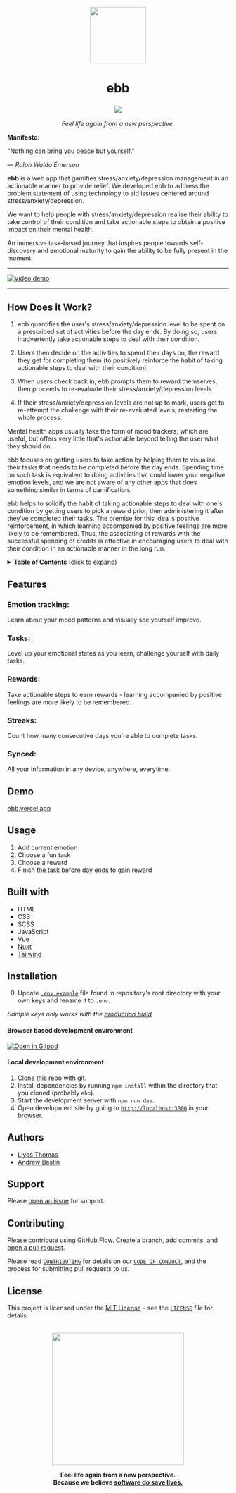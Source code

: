 <p align="center">
  <img src="https://image.flaticon.com/icons/svg/947/947089.svg" width="128">
  <br />
  <h1 align="center">ebb</h1>
  <h3 align="center">

![](https://img.shields.io/badge/contributions-welcome-34cdfa)

  </h3>
</p>

<p align="center">
  <i>Feel life again from a new perspective.</i>
</p>

**Manifesto:**

"Nothing can bring you peace but yourself."

_— Ralph Waldo Emerson_

**ebb** is a web app that gamifies stress/anxiety/depression management in an actionable manner to provide relief. We developed ebb to address the problem statement of using technology to aid issues centered around stress/anxiety/depression.

We want to help people with stress/anxiety/depression realise their ability to take control of their condition and take actionable steps to obtain a positive impact on their mental health.

An immersive task-based journey that inspires people towards self-discovery and emotional maturity to gain the ability to be fully present in the moment.

---

[![Video demo](https://yt-embed.herokuapp.com/embed?v=VrhNVepG1lI)](https://www.youtube.com/watch?v=VrhNVepG1lI)

---

## How Does it Work?

1. ebb quantifies the user's stress/anxiety/depression level to be spent on a prescribed set of activities before the day ends. By doing so, users inadvertently take actionable steps to deal with their condition.

2. Users then decide on the activities to spend their days on, the reward they get for completing them (to positively reinforce the habit of taking actionable steps to deal with their condition).

3. When users check back in, ebb prompts them to reward themselves, then proceeds to re-evaluate their stress/anxiety/depression levels.

4. If their stress/anxiety/depression levels are not up to mark, users get to re-attempt the challenge with their re-evaluated levels, restarting the whole process.

Mental health apps usually take the form of mood trackers, which are useful, but offers very little that's actionable beyond telling the user what they should do.

ebb focuses on getting users to take action by helping them to visualise their tasks that needs to be completed before the day ends. Spending time on such task is equivalent to doing activities that could lower your negative emotion levels, and we are not aware of any other apps that does something similar in terms of gamification.

ebb helps to solidify the habit of taking actionable steps to deal with one's condition by getting users to pick a reward prior, then administering it after they’ve completed their tasks. The premise for this idea is positive reinforcement, in which learning accompanied by positive feelings are more likely to be remembered. Thus, the associating of rewards with the successful spending of credits is effective in encouraging users to deal with their condition in an actionable manner in the long run.

<details>
  <summary><b>Table of Contents</b> (click to expand)</summary>
  <p align="center">

- [Features](#Features)
- [Demo](#Demo)
- [Usage](#Usage)
- [Built with](#built-with)
- [Installation](#Installation)
- [Authors](#Authors)
- [Support](#Support)
- [Contributing](#Contributing)
- [License](#License)
  </p>
</details>

## Features

### **Emotion tracking:**

Learn about your mood patterns and visually see yourself improve.

### **Tasks:**

Level up your emotional states as you learn, challenge yourself with daily tasks.

### **Rewards:**

Take actionable steps to earn rewards - learning accompanied by positive feelings are more likely to be remembered.

### **Streaks:**

Count how many consecutive days you're able to complete tasks.

### **Synced:**

All your information in any device, anywhere, everytime.

## Demo

[ebb.vercel.app](https://ebb.vercel.app)

## Usage

1. Add current emotion
2. Choose a fun task
3. Choose a reward
4. Finish the task before day ends to gain reward

## Built with

- HTML
- CSS
- SCSS
- JavaScript
- [Vue](https://vuejs.org)
- [Nuxt](https://nuxtjs.org)
- [Tailwind](https://tailwindcss.com)

## Installation

0. Update [`.env.example`](https://github.com/liyasthomas/ebb/blob/master/.env.example) file found in repository's root directory with your own keys and rename it to `.env`.

_Sample keys only works with the [production build](https://ebb.vercel.app)._

#### Browser based development environment

[![Open in Gitpod](https://gitpod.io/button/open-in-gitpod.svg)](https://gitpod.io/#https://github.com/liyasthomas/ebb)

#### Local development environment

1. [Clone this repo](https://help.github.com/en/articles/cloning-a-repository) with git.
2. Install dependencies by running `npm install` within the directory that you cloned (probably `ebb`).
3. Start the development server with `npm run dev`.
4. Open development site by going to [`http://localhost:3000`](http://localhost:3000) in your browser.

## Authors

- [Liyas Thomas](https://github.com/liyasthomas)
- [Andrew Bastin](https://github.com/andrewbastin)

## Support

Please [open an issue](https://github.com/liyasthomas/ebb/issues/new) for support.

## Contributing

Please contribute using [GitHub Flow](https://guides.github.com/introduction/flow). Create a branch, add commits, and [open a pull request](https://github.com/liyasthomas/ebb/compare).

Please read [`CONTRIBUTING`](https://github.com/liyasthomas/ebb/blob/master/CONTRIBUTING.md) for details on our [`CODE OF CONDUCT`](https://github.com/liyasthomas/ebb/blob/master/CODE_OF_CONDUCT.md), and the process for submitting pull requests to us.

## License

This project is licensed under the [MIT License](https://opensource.org/licenses/MIT) - see the [`LICENSE`](https://github.com/liyasthomas/ebb/blob/master/LICENSE) file for details.

<p align="center">
  <br>
  <img src="https://i.giphy.com/media/cJfV9CjH393seMpIan/giphy.gif" width="300">
</p>

<p align="center">
  <b>Feel life again from a new perspective.<br>Because we believe <ins>software do save lives.</ins></b>
</p>
